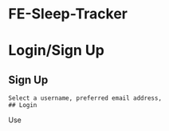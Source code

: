 # FE-Sleep-Tracker

# Login/Sign Up

## Sign Up 
```
Select a username, preferred email address, 
## Login
```
Use 